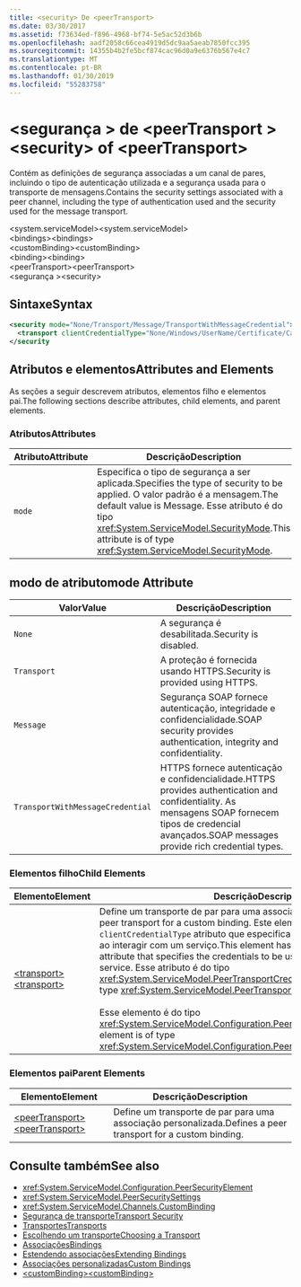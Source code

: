 ```yaml
---
title: <security> De <peerTransport>
ms.date: 03/30/2017
ms.assetid: f73634ed-f896-4968-bf74-5e5ac52d3b6b
ms.openlocfilehash: aadf2058c66cea4919d5dc9aa5aeab7850fcc395
ms.sourcegitcommit: 14355b4b2fe5bcf874cac96d0a9e6376b567e4c7
ms.translationtype: MT
ms.contentlocale: pt-BR
ms.lasthandoff: 01/30/2019
ms.locfileid: "55283758"
---
```

# <a name="security-of-peertransport"></a><span data-ttu-id="0f8a3-102">\<segurança > de \<peerTransport ></span><span class="sxs-lookup"><span data-stu-id="0f8a3-102">\<security> of \<peerTransport></span></span>
<span data-ttu-id="0f8a3-103">Contém as definições de segurança associadas a um canal de pares, incluindo o tipo de autenticação utilizada e a segurança usada para o transporte de mensagens.</span><span class="sxs-lookup"><span data-stu-id="0f8a3-103">Contains the security settings associated with a peer channel, including the type of authentication used and the security used for the message transport.</span></span>  
  
 <span data-ttu-id="0f8a3-104">\<system.serviceModel></span><span class="sxs-lookup"><span data-stu-id="0f8a3-104">\<system.serviceModel></span></span>  
<span data-ttu-id="0f8a3-105">\<bindings></span><span class="sxs-lookup"><span data-stu-id="0f8a3-105">\<bindings></span></span>  
<span data-ttu-id="0f8a3-106">\<customBinding></span><span class="sxs-lookup"><span data-stu-id="0f8a3-106">\<customBinding></span></span>  
<span data-ttu-id="0f8a3-107">\<binding></span><span class="sxs-lookup"><span data-stu-id="0f8a3-107">\<binding></span></span>  
<span data-ttu-id="0f8a3-108">\<peerTransport></span><span class="sxs-lookup"><span data-stu-id="0f8a3-108">\<peerTransport></span></span>  
<span data-ttu-id="0f8a3-109">\<segurança ></span><span class="sxs-lookup"><span data-stu-id="0f8a3-109">\<security></span></span>  
  
## <a name="syntax"></a><span data-ttu-id="0f8a3-110">Sintaxe</span><span class="sxs-lookup"><span data-stu-id="0f8a3-110">Syntax</span></span>  
  
```xml  
<security mode="None/Transport/Message/TransportWithMessageCredential">
  <transport clientCredentialType="None/Windows/UserName/Certificate/CardSpace" />
</security
```  
  
## <a name="attributes-and-elements"></a><span data-ttu-id="0f8a3-111">Atributos e elementos</span><span class="sxs-lookup"><span data-stu-id="0f8a3-111">Attributes and Elements</span></span>  
 <span data-ttu-id="0f8a3-112">As seções a seguir descrevem atributos, elementos filho e elementos pai.</span><span class="sxs-lookup"><span data-stu-id="0f8a3-112">The following sections describe attributes, child elements, and parent elements.</span></span>  
  
### <a name="attributes"></a><span data-ttu-id="0f8a3-113">Atributos</span><span class="sxs-lookup"><span data-stu-id="0f8a3-113">Attributes</span></span>  
  
|<span data-ttu-id="0f8a3-114">Atributo</span><span class="sxs-lookup"><span data-stu-id="0f8a3-114">Attribute</span></span>|<span data-ttu-id="0f8a3-115">Descrição</span><span class="sxs-lookup"><span data-stu-id="0f8a3-115">Description</span></span>|  
|---------------|-----------------|  
|`mode`|<span data-ttu-id="0f8a3-116">Especifica o tipo de segurança a ser aplicada.</span><span class="sxs-lookup"><span data-stu-id="0f8a3-116">Specifies the type of security to be applied.</span></span> <span data-ttu-id="0f8a3-117">O valor padrão é a mensagem.</span><span class="sxs-lookup"><span data-stu-id="0f8a3-117">The default value is Message.</span></span> <span data-ttu-id="0f8a3-118">Esse atributo é do tipo <xref:System.ServiceModel.SecurityMode>.</span><span class="sxs-lookup"><span data-stu-id="0f8a3-118">This attribute is of type <xref:System.ServiceModel.SecurityMode>.</span></span>|  
  
## <a name="mode-attribute"></a><span data-ttu-id="0f8a3-119">modo de atributo</span><span class="sxs-lookup"><span data-stu-id="0f8a3-119">mode Attribute</span></span>  
  
|<span data-ttu-id="0f8a3-120">Valor</span><span class="sxs-lookup"><span data-stu-id="0f8a3-120">Value</span></span>|<span data-ttu-id="0f8a3-121">Descrição</span><span class="sxs-lookup"><span data-stu-id="0f8a3-121">Description</span></span>|  
|-----------|-----------------|  
|`None`|<span data-ttu-id="0f8a3-122">A segurança é desabilitada.</span><span class="sxs-lookup"><span data-stu-id="0f8a3-122">Security is disabled.</span></span>|  
|`Transport`|<span data-ttu-id="0f8a3-123">A proteção é fornecida usando HTTPS.</span><span class="sxs-lookup"><span data-stu-id="0f8a3-123">Security is provided using HTTPS.</span></span>|  
|`Message`|<span data-ttu-id="0f8a3-124">Segurança SOAP fornece autenticação, integridade e confidencialidade.</span><span class="sxs-lookup"><span data-stu-id="0f8a3-124">SOAP security provides authentication, integrity and confidentiality.</span></span>|  
|`TransportWithMessageCredential`|<span data-ttu-id="0f8a3-125">HTTPS fornece autenticação e confidencialidade.</span><span class="sxs-lookup"><span data-stu-id="0f8a3-125">HTTPS provides authentication and confidentiality.</span></span> <span data-ttu-id="0f8a3-126">As mensagens SOAP fornecem tipos de credencial avançados.</span><span class="sxs-lookup"><span data-stu-id="0f8a3-126">SOAP messages provide rich credential types.</span></span>|  
  
### <a name="child-elements"></a><span data-ttu-id="0f8a3-127">Elementos filho</span><span class="sxs-lookup"><span data-stu-id="0f8a3-127">Child Elements</span></span>  
  
|<span data-ttu-id="0f8a3-128">Elemento</span><span class="sxs-lookup"><span data-stu-id="0f8a3-128">Element</span></span>|<span data-ttu-id="0f8a3-129">Descrição</span><span class="sxs-lookup"><span data-stu-id="0f8a3-129">Description</span></span>|  
|-------------|-----------------|  
|[<span data-ttu-id="0f8a3-130">\<transport></span><span class="sxs-lookup"><span data-stu-id="0f8a3-130">\<transport></span></span>](../../../../../docs/framework/configure-apps/file-schema/wcf/transport-of-peertransport.md)|<span data-ttu-id="0f8a3-131">Define um transporte de par para uma associação personalizada.</span><span class="sxs-lookup"><span data-stu-id="0f8a3-131">Defines a peer transport for a custom binding.</span></span> <span data-ttu-id="0f8a3-132">Este elemento tem um `clientCredentialType` atributo que especifica as credenciais a serem usadas ao interagir com um serviço.</span><span class="sxs-lookup"><span data-stu-id="0f8a3-132">This element has a `clientCredentialType` attribute that specifies the credentials to be used when interacting with a service.</span></span> <span data-ttu-id="0f8a3-133">Esse atributo é do tipo <xref:System.ServiceModel.PeerTransportCredentialType>.</span><span class="sxs-lookup"><span data-stu-id="0f8a3-133">This attribute is of type <xref:System.ServiceModel.PeerTransportCredentialType>.</span></span><br /><br /> <span data-ttu-id="0f8a3-134">Esse elemento é do tipo <xref:System.ServiceModel.Configuration.PeerTransportSecurityElement>.</span><span class="sxs-lookup"><span data-stu-id="0f8a3-134">This element is of type <xref:System.ServiceModel.Configuration.PeerTransportSecurityElement>.</span></span>|  
  
### <a name="parent-elements"></a><span data-ttu-id="0f8a3-135">Elementos pai</span><span class="sxs-lookup"><span data-stu-id="0f8a3-135">Parent Elements</span></span>  
  
|<span data-ttu-id="0f8a3-136">Elemento</span><span class="sxs-lookup"><span data-stu-id="0f8a3-136">Element</span></span>|<span data-ttu-id="0f8a3-137">Descrição</span><span class="sxs-lookup"><span data-stu-id="0f8a3-137">Description</span></span>|  
|-------------|-----------------|  
|[<span data-ttu-id="0f8a3-138">\<peerTransport></span><span class="sxs-lookup"><span data-stu-id="0f8a3-138">\<peerTransport></span></span>](../../../../../docs/framework/configure-apps/file-schema/wcf/peertransport.md)|<span data-ttu-id="0f8a3-139">Define um transporte de par para uma associação personalizada.</span><span class="sxs-lookup"><span data-stu-id="0f8a3-139">Defines a peer transport for a custom binding.</span></span>|  
  
## <a name="see-also"></a><span data-ttu-id="0f8a3-140">Consulte também</span><span class="sxs-lookup"><span data-stu-id="0f8a3-140">See also</span></span>
- <xref:System.ServiceModel.Configuration.PeerSecurityElement>
- <xref:System.ServiceModel.PeerSecuritySettings>
- <xref:System.ServiceModel.Channels.CustomBinding>
- [<span data-ttu-id="0f8a3-141">Segurança de transporte</span><span class="sxs-lookup"><span data-stu-id="0f8a3-141">Transport Security</span></span>](../../../../../docs/framework/wcf/feature-details/transport-security.md)
- [<span data-ttu-id="0f8a3-142">Transportes</span><span class="sxs-lookup"><span data-stu-id="0f8a3-142">Transports</span></span>](../../../../../docs/framework/wcf/feature-details/transports.md)
- [<span data-ttu-id="0f8a3-143">Escolhendo um transporte</span><span class="sxs-lookup"><span data-stu-id="0f8a3-143">Choosing a Transport</span></span>](../../../../../docs/framework/wcf/feature-details/choosing-a-transport.md)
- [<span data-ttu-id="0f8a3-144">Associações</span><span class="sxs-lookup"><span data-stu-id="0f8a3-144">Bindings</span></span>](../../../../../docs/framework/wcf/bindings.md)
- [<span data-ttu-id="0f8a3-145">Estendendo associações</span><span class="sxs-lookup"><span data-stu-id="0f8a3-145">Extending Bindings</span></span>](../../../../../docs/framework/wcf/extending/extending-bindings.md)
- [<span data-ttu-id="0f8a3-146">Associações personalizadas</span><span class="sxs-lookup"><span data-stu-id="0f8a3-146">Custom Bindings</span></span>](../../../../../docs/framework/wcf/extending/custom-bindings.md)
- [<span data-ttu-id="0f8a3-147">\<customBinding></span><span class="sxs-lookup"><span data-stu-id="0f8a3-147">\<customBinding></span></span>](../../../../../docs/framework/configure-apps/file-schema/wcf/custombinding.md)
